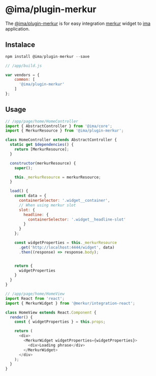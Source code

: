 # @ima/plugin-merkur

The [@ima/plugin-merkur](https://gitlab.seznam.net/IMA.js/ima-plugins/tree/master/packages/plugin-merkur) is for easy integration [merkur](https://merkur.js.org/) widget to [ima](https://imajs.io) application.

## Instalace

```javascript
npm install @ima/plugin-merkur --save
```

```javascript
// /app/build.js

var vendors = {
    common: [
      '@ima/plugin-merkur'
    ]
};
```

## Usage

```javascript
// /app/page/home/HomeController
import { AbstractController } from '@ima/core';
import { MerkurResource } from '@ima/plugin-merkur';

class HomeController extends AbstractController {
  static get $dependencies() {
    return [MerkurResource];
  }

  constructor(merkurResource) {
    super();

    this._merkurResource = merkurResource;
  }

  load() {
    const data = {
      containerSelector: '.widget__container',
      // When using merkur slot
      slot: {
        headline: {
          containerSelector: '.widget__headline-slot'
        }
      }
    };

    const widgetProperties = this._merkurResource
      .get('http://localhost:4444/widget', data)
      .then((response) => response.body);


    return {
      widgetProperties
    }
  }
}

// /app/page/home/HomeView
import React from 'react';
import { MerkurWidget } from '@merkur/integration-react';

class HomeView extends React.Component {
  render() {
    const { widgetProperties } = this.props;

    return (
      <div>
        <MerkurWidget widgetProperties={widgetProperties}>
          <div>Loading phrase</div>
        </MerkurWidget>
      </div>
    );
  }
}

```
